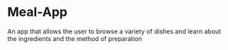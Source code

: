 # Meal-App
An app that allows the user to browse a variety of dishes and learn about the ingredients and the method of preparation 

